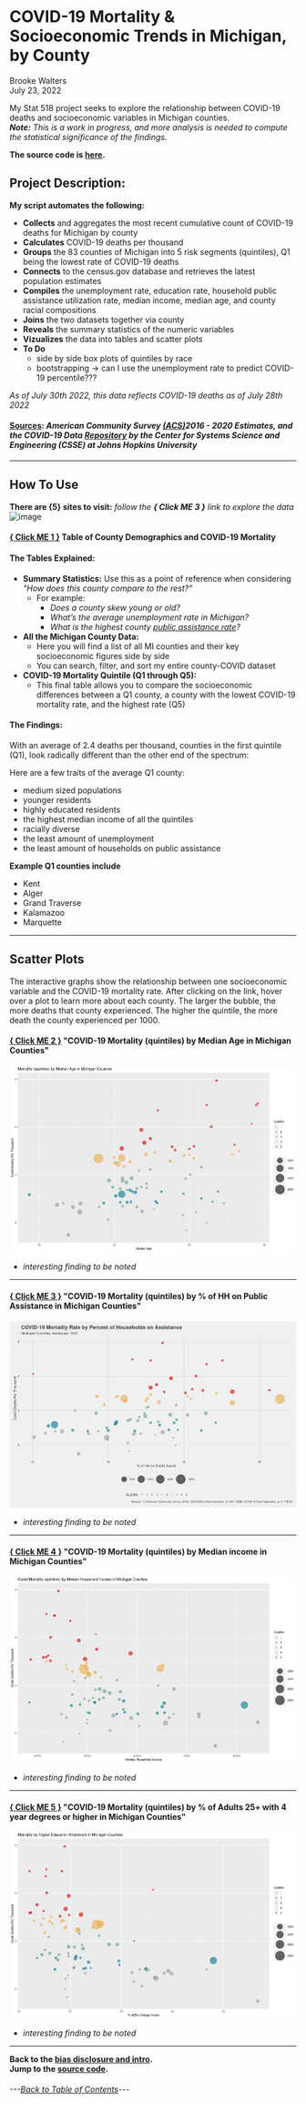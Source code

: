# COVID-19 Mortality & Socioeconomic Trends in Michigan, by County
Brooke Walters \
July 23, 2022

My Stat 518 project seeks to explore the relationship between COVID-19 deaths and socioeconomic variables in Michigan counties. \
***Note:***  *This is a work in progress, and more analysis is needed to compute the statistical significance of the findings.*

**The source code is [here](https://github.com/BrookemWalters/BrookemWalters-Portfolio/tree/main/Stats%20518%20Final%20Project/exploring%20the%20data).**


## **Project Description:**
**My script automates the following:**

- **Collects** and aggregates the most recent cumulative count of COVID-19 deaths for Michigan by county 
- **Calculates** COVID-19 deaths per thousand
- **Groups** the 83 counties of Michigan into 5 risk segments (quintiles), Q1 being the lowest rate of COVID-19 deaths
- **Connects** to the census.gov database and retrieves the latest population estimates
- **Compiles** the unemployment rate, education rate, household public assistance utilization rate,  median income, median age, and county racial compositions
- **Joins** the two datasets together via county
- **Reveals** the summary statistics of the numeric variables
- **Vizualizes** the data into tables and scatter plots 
- **To Do**
   - side by side box plots of quintiles by race
   - bootstrapping -> can I use the unemployment rate to predict COVID-19 percentile???

*As of July 30th 2022, this data reflects COVID-19 deaths as of July 28th 2022*
#### [Sources](https://github.com/BrookemWalters/BrookemWalters-Portfolio/blob/main/Stats%20518%20Final%20Project/Sources/sources.md#sources): *American Community Survey [(ACS)](https://www.census.gov/programs-surveys/acs/about.html)2016 - 2020 Estimates, and the COVID-19 Data [Repository](https://github.com/CSSEGISandData/COVID-19) by the Center for Systems Science and Engineering (CSSE) at Johns Hopkins University* 
---
## How To Use
**There are {5} sites to visit:** 
*follow the **{ Click ME 3 }** link to explore the data* \
![image](https://user-images.githubusercontent.com/99227900/180902925-2471672c-c495-4022-b7fb-f70fd0a307e9.png)



#### [{ Click ME 1 }](https://073308-brooke.shinyapps.io/MIShiny/) Table of County Demographics and COVID-19 Mortality
#### The Tables Explained: 
- **Summary Statistics:** Use this as a point of reference when considering *"How does this county compare to the rest?"*
  - For example:
    -	*Does a county skew young or old?* 
    -	*What’s the average unemployment rate in Michigan?*
    -	*What is the highest county [public assistance rate](https://www.census.gov/topics/income-poverty/public-assistance/about.html)?* 
- **All the Michigan County Data:**
  -	Here you will find a list of all MI counties and their key socioeconomic figures side by side
  -	You can search, filter, and sort my entire county-COVID dataset
- **COVID-19 Mortality Quintile (Q1 through Q5):**
   - This final table allows you to compare the socioeconomic differences between a Q1 county, a county with the lowest COVID-19 mortality rate, and the highest rate (Q5)
#### The Findings:
With an average of 2.4 deaths per thousand, counties in the first quintile (Q1), look radically different than the other end of the spectrum:

Here are a few traits of the average Q1 county:
- medium sized populations
- younger residents
- highly educated residents
- the highest median income of all the quintiles
- racially diverse
- the least amount of unemployment
- the least amount of households on public assistance

**Example Q1 counties include**
- Kent
- Alger
- Grand Traverse
- Kalamazoo
- Marquette

---
## Scatter Plots
The interactive graphs show the relationship between one socioeconomic variable and the COVID-19 mortality rate. 
After clicking on the link, hover over a plot to learn more about each county. 
The larger the bubble, the more deaths that county experienced. The higher the quintile, the more death the county experienced per 1000.


#### [{ Click ME 2 }](https://rpubs.com/ekoorb03/plots_medianage) "COVID-19 Mortality (quintiles) by Median Age in Michigan Counties"
![](https://github.com/BrookemWalters/BrookemWalters-Portfolio/blob/main/Stats%20518%20Final%20Project/Plots/age_sp.jpeg?raw=true)
- *interesting finding to be noted* 

---

#### [{ Click ME 3 }](https://rpubs.com/ekoorb03/plots_pubassistance) "COVID-19 Mortality (quintiles) by % of HH on Public Assistance in Michigan Counties"
![](https://github.com/BrookemWalters/BrookemWalters-Portfolio/blob/main/Stats%20518%20Final%20Project/Plots/assist_sp.jpeg?raw=true)
- *interesting finding to be noted* 

---

#### [{ Click ME 4 }](https://rpubs.com/ekoorb03/plots_income) "COVID-19 Mortality (quintiles) by Median income in Michigan Counties"
![incomeplot](https://github.com/BrookemWalters/BrookemWalters-Portfolio/blob/main/Stats%20518%20Final%20Project/Plots/income_sp.jpeg?raw=true)
- *interesting finding to be noted* 

---

#### [{ Click ME 5 }](https://rpubs.com/ekoorb03/plots_education) "COVID-19 Mortality (quintiles) by % of Adults 25+ with 4 year degrees or higher in Michigan Counties"
 ![](https://github.com/BrookemWalters/BrookemWalters-Portfolio/blob/main/Stats%20518%20Final%20Project/Plots/ed_sp.jpeg?raw=true) 
- *interesting finding to be noted* 


---
**Back to the [bias disclosure and intro](https://github.com/BrookemWalters/BrookemWalters-Portfolio/edit/main/Stats%20518%20Final%20Project/Introduction.md).** \
**Jump to the [source code](https://github.com/BrookemWalters/BrookemWalters-Portfolio/tree/main/Stats%20518%20Final%20Project/exploring%20the%20data).**


###### ---[Back to Table of Contents](https://github.com/BrookemWalters/BrookemWalters-Portfolio#table-of-contents-brooke-walters-portfolio)---
